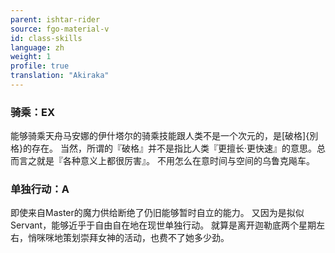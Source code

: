 ```yaml
---
parent: ishtar-rider
source: fgo-material-v
id: class-skills
language: zh
weight: 1
profile: true
translation: "Akiraka"
---
```


### 骑乘：EX

能够骑乘天舟马安娜的伊什塔尔的骑乘技能跟人类不是一个次元的，是[破格]{別格}的存在。
当然，所谓的『破格』并不是指比人类『更擅长·更快速』的意思。总而言之就是『各种意义上都很厉害』。
不用怎么在意时间与空间的乌鲁克飚车。

### 单独行动：A

即使来自Master的魔力供给断绝了仍旧能够暂时自立的能力。
又因为是拟似Servant，能够近乎于自由自在地在现世单独行动。
就算是离开迦勒底两个星期左右，悄咪咪地策划崇拜女神的活动，也费不了她多少劲。
